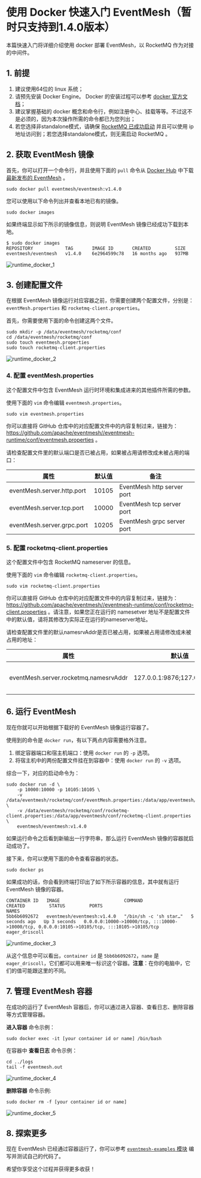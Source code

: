 # 使用 Docker 快速入门 EventMesh（暂时只支持到1.4.0版本）

本篇快速入门将详细介绍使用 docker 部署 EventMesh，以 RocketMQ 作为对接的中间件。

## 1. 前提

1. 建议使用64位的 linux 系统；
2. 请预先安装 Docker Engine。 Docker 的安装过程可以参考 [docker 官方文档](https://docs.docker.com/engine/install/)；
3. 建议掌握基础的 docker 概念和命令行，例如注册中心、挂载等等。不过这不是必须的，因为本次操作所需的命令都已为您列出；
4. 若您选择非standalone模式，请确保 [RocketMQ 已成功启动](https://rocketmq.apache.org/docs/quick-start/) 并且可以使用 ip 地址访问到；若您选择standalone模式，则无需启动 RocketMQ 。

## 2. 获取 EventMesh 镜像

首先，你可以打开一个命令行，并且使用下面的 ```pull``` 命令从 [Docker Hub](https://registry.hub.docker.com/r/eventmesh/eventmesh/tags) 中下载[最新发布的 EventMesh](https://eventmesh.apache.org/events/release-notes/v1.3.0/) 。

```shell
sudo docker pull eventmesh/eventmesh:v1.4.0
```

您可以使用以下命令列出并查看本地已有的镜像。

```shell
sudo docker images
```

如果终端显示如下所示的镜像信息，则说明 EventMesh 镜像已经成功下载到本地。

```shell
$ sudo docker images
REPOSITORY            TAG       IMAGE ID       CREATED         SIZE
eventmesh/eventmesh   v1.4.0    6e2964599c78   16 months ago   937MB
```

![runtime_docker_1](/images/install/runtime_docker_1.png)

## 3. 创建配置文件

在根据 EventMesh 镜像运行对应容器之前，你需要创建两个配置文件，分别是：```eventMesh.properties``` 和 ```rocketmq-client.properties```。

首先，你需要使用下面的命令创建这两个文件。

```shell
sudo mkdir -p /data/eventmesh/rocketmq/conf
cd /data/eventmesh/rocketmq/conf
sudo touch eventmesh.properties
sudo touch rocketmq-client.properties
```
![runtime_docker_2](/images/install/runtime_docker_2.png)

### 4. 配置 eventMesh.properties

这个配置文件中包含 EventMesh 运行时环境和集成进来的其他插件所需的参数。

使用下面的 ```vim``` 命令编辑 ```eventmesh.properties```。

```shell
sudo vim eventmesh.properties
```

你可以直接将 GitHub 仓库中的对应配置文件中的内容复制过来，链接为：<https://github.com/apache/eventmesh//eventmesh-runtime/conf/eventmesh.properties> 。

请检查配置文件里的默认端口是否已被占用，如果被占用请修改成未被占用的端口：

| 属性                         | 默认值   | 备注                         |
|----------------------------|-------|----------------------------|
| eventMesh.server.http.port | 10105 | EventMesh http server port |
| eventMesh.server.tcp.port  | 10000 | EventMesh tcp server port  |
| eventMesh.server.grpc.port | 10205 | EventMesh grpc server port |

### 5. 配置 rocketmq-client.properties

这个配置文件中包含 RocketMQ nameserver 的信息。

使用下面的 ```vim``` 命令编辑 ```rocketmq-client.properties```。

```shell
sudo vim rocketmq-client.properties
```

你可以直接将 GitHub 仓库中的对应配置文件中的内容复制过来，链接为：<https://github.com/apache/eventmesh//eventmesh-runtime/conf/rocketmq-client.properties> 。请注意，如果您正在运行的 namesetver 地址不是配置文件中的默认值，请将其修改为实际正在运行的nameserver地址。

请检查配置文件里的默认namesrvAddr是否已被占用，如果被占用请修改成未被占用的地址：

| 属性                                    | 默认值                           | 备注                               |
|---------------------------------------|-------------------------------|----------------------------------|
| eventMesh.server.rocketmq.namesrvAddr | 127.0.0.1:9876;127.0.0.1:9876 | RocketMQ namesrv default address |

## 6. 运行 EventMesh

现在你就可以开始根据下载好的 EventMesh 镜像运行容器了。

使用到的命令是 ```docker run```，有以下两点内容需要格外注意。

1. 绑定容器端口和宿主机端口：使用 ```docker run``` 的 ```-p``` 选项。
2. 将宿主机中的两份配置文件挂在到容器中：使用 ```docker run``` 的 ```-v``` 选项。

综合一下，对应的启动命令为：

```shell
sudo docker run -d \
    -p 10000:10000 -p 10105:10105 \
    -v /data/eventmesh/rocketmq/conf/eventMesh.properties:/data/app/eventmesh/conf/eventMesh.properties \
    -v /data/eventmesh/rocketmq/conf/rocketmq-client.properties:/data/app/eventmesh/conf/rocketmq-client.properties \
    eventmesh/eventmesh:v1.4.0
```

如果运行命令之后看到新输出一行字符串，那么运行 EventMesh 镜像的容器就启动成功了。

接下来，你可以使用下面的命令查看容器的状态。

```shell
sudo docker ps
```

如果成功的话，你会看到终端打印出了如下所示容器的信息，其中就有运行 EventMesh 镜像的容器。

```shell
CONTAINER ID   IMAGE                        COMMAND                  CREATED         STATUS         PORTS                                                                                          NAMES
5bb6b6092672   eventmesh/eventmesh:v1.4.0   "/bin/sh -c 'sh star…"   5 seconds ago   Up 3 seconds   0.0.0.0:10000->10000/tcp, :::10000->10000/tcp, 0.0.0.0:10105->10105/tcp, :::10105->10105/tcp   eager_driscoll
```

![runtime_docker_3](/images/install/runtime_docker_3.png)

从这个信息中可以看出，```container id``` 是 ```5bb6b6092672```，```name``` 是 ```eager_driscoll```，它们都可以用来唯一标识这个容器。**注意**：在你的电脑中，它们的值可能跟这里的不同。

## 7. 管理 EventMesh 容器

在成功的运行了 EventMesh 容器后，你可以通过进入容器、查看日志、删除容器等方式管理容器。

**进入容器** 命令示例：

```shell
sudo docker exec -it [your container id or name] /bin/bash
```

在容器中 **查看日志** 命令示例：

```shell
cd ../logs
tail -f eventmesh.out
```

![runtime_docker_4](/images/install/runtime_docker_4.png)

**删除容器** 命令示例:

```shell
sudo docker rm -f [your container id or name]
```

![runtime_docker_5](/images/install/runtime_docker_5.png)

## 8. 探索更多

现在 EventMesh 已经通过容器运行了，你可以参考 [```eventmesh-examples``` 模块](https://github.com/apache/eventmesh/tree/master/eventmesh-examples) 编写并测试自己的代码了。

希望你享受这个过程并获得更多收获！
